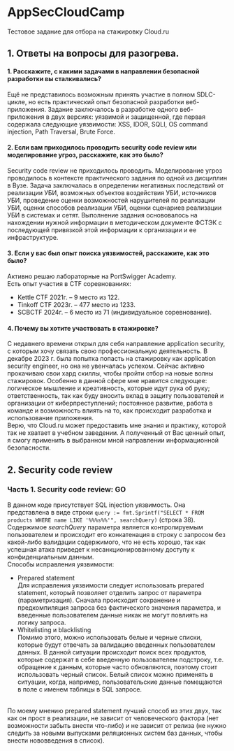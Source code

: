# AppSecCloudCamp
Тестовое задание для отбора на стажировку Cloud.ru

## 1. Ответы на вопросы для разогрева.
#### 1. Расскажите, с какими задачами в направлении безопасной разработки вы сталкивались?
Ещё не представилось возможным принять участие в полном SDLC-цикле, но есть практический опыт безопасной разработки веб-приложения. Задание заключалось в разработке одного веб-приложения в двух версиях: уязвимой и защищенной, где первая содержала следующие уязвимости: XSS, IDOR, SQLI, OS command injection, Path Traversal, Brute Force.
#### 2. Если вам приходилось проводить security code review или моделирование угроз, расскажите, как это было?
Security code review не приходилось проводить. Моделирование угроз проводилось в контексте практического задания по одной из дисциплин в Вузе. Задача заключалась в определении негативных последствий от реализации УБИ, возможных объектов воздействия УБИ, источников УБИ, проведение оценки возможностей нарушителей по реализации УБИ, оценки способов реализации УБИ, оценки сценариев реализации УБИ в системах и сетят. Выполнение задания основовалось на нахождении нужной информации в методическом документе ФСТЭК с последующей привязкой этой информации к организации и ее инфраструктуре. 
#### 3. Если у вас был опыт поиска уязвимостей, расскажите, как это было?
Активно решаю лабораторные на PortSwigger Academy.  
Есть опыт участия в CTF соревнованиях:
- Kettle CTF 2021г. – 9 место из 122.
- Tinkoff CTF 2023г. – 477 место из 1233.
- SCBCTF 2024г. – 6 место из 71 (индивидуальное соревнование).
#### 4. Почему вы хотите участвовать в стажировке?
С недавнего времени открыл для себя направление application security, с которым хочу связать свою профессиональную деятельность. В декабре 2023 г. была попытка попасть на стажировку как application security engineer, но она не увенчалась успехом. Сейчас активно прокачиваю свои хард скиллы, чтобы пройти отбор на новые волны стажировок. Особенно в данной сфере мне нравится следующее: логическое мышление и креативность, которые идут рука об руку; ответственность, так как буду вносить вклад в защиту пользователей и организации от киберпреступлений; постоянное развитие, работа в команде и возможность влиять на то, как происходит разработка и использование приложения.  
Верю, что Cloud.ru может предоставить мне знания и практику, которой так не хватает в учебном заведении. А полученный от Вас ценный опыт, я смогу применить в выбранном мной направлении информационной безопасности.  
## 2. Security code review
### Часть 1. Security code review: GO
В данном коде присутствует SQL injection уязвимость. Она представлена в виде строки ```query := fmt.Sprintf("SELECT * FROM products WHERE name LIKE '%%%s%%'", searchQuery)``` (строка 38). Содержимое *searchQuery* параметра является контролируемым пользователем и происходит его конкатенация в строку с запросом без какой-либо валидации содержимого, что не есть хорошо, так как успешная атака приведет к несанкционированному доступу к конфиденциальным данным.  
Способы исправления уязвимости:
- Prepared statement  
Для исправления уязвимости следует использовать prepared statement, который позволяет отделить запрос от параметра (параметризация). Сначала происходит сохранение и предкомпиляция запроса без фактического значения параметра, и введенные пользователем данные никак не могут повлиять на логику запроса.  
- Whitelisting и blacklisting  
Помимо этого, можно использовать белые и черные списки, которые будут отвечать за валидацию введенных пользователем данных. В данной ситуации происходит поиск всех продуктов, которые содержат в себе введенную пользователем подстроку, т.е. обращение к данным, которые часто обновляются, поэтому стоит использовать черный список. Белый список можно применять в ситуации, когда, например, пользовательские данные помещаются в поле с именем таблицы в SQL запросе.  
######
По моему мнению prepared statement лучший способ из этих двух, так как он прост в реализации, не зависит от человеческого фактора (нет возможности забыть внести что-либо) и не зависит от релиза  (не нужно следить за новыми выпусками реляционных систем баз данных, чтобы внести нововведения в список).
